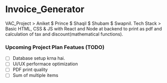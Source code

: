 # Invoice_Generator
 VAC_Project > Aniket $ Prince $ Shaqil $ Shubam $ Swapnil. Tech Stack > Basic HTML, CSS & JS with React and Node at backend to print as pdf and calculation of tax and discount(mathematical functions).

 ### Upcoming Project Plan Featues (TODO)
 - [ ] Database setup krna hai.
 - [ ] Ui/UX performace optimization
 - [ ] PDF print quality
 - [ ] Sum of multiple items 

